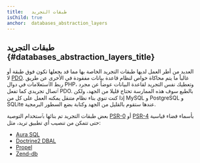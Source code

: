 ```yaml
---
title:   طبقات التجريد
isChild: true
anchor:  databases_abstraction_layers
---
```


## طبقات التجريد {#databases_abstraction_layers_title}

العديد من أطر العمل لديها طبقات التجريد الخاصة بها مما قد يجعلها تكون فوق طبقة أو لا [PDO][1].
غالباً ما يتم محاكاة خواص لنظام قاعدة بيانات مفقودة في الأخرى عن طريق ربط الٱستعلامات في دوال PHP، وتعطيك نفس التجريد لقاعدة البيانات عوضاً عن مجرد ٱتصال تجريدي كما تفعل PDO. بالطبع سوف هذه الممارسة تحتاج قليلا من الجهد، ولكن إذا كنت تنوي بناء نظام متنقل يمكنه العمل على كل من MySQL و PostgreSQL و SQLite عندها ستقوم بالقليل من الجهد وكتابة بضع السطور البرمجية.

بعض طبقات التجريد تم بنائها بٱستخدام التوصية [PSR-0][psr0] أو [PSR-4][psr4] بأسماء فضاء قياسية حتى تتمكن من تنصيب أي تطبيق تريد، مثل:

* [Aura SQL][6]
* [Doctrine2 DBAL][2]
* [Propel][7]
* [Zend-db][4]


[1]: http://php.net/book.pdo
[2]: http://www.doctrine-project.org/projects/dbal.html
[4]: https://packages.zendframework.com/docs/latest/manual/en/index.html#zendframework/zend-db
[6]: https://github.com/auraphp/Aura.Sql
[7]: http://propelorm.org/
[psr0]: http://www.php-fig.org/psr/psr-0/
[psr4]: http://www.php-fig.org/psr/psr-4/
